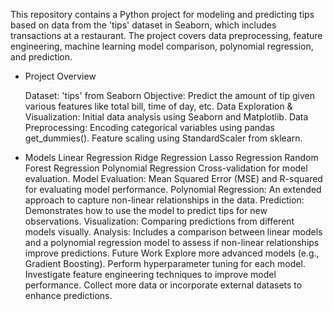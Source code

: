 This repository contains a Python project for modeling and predicting tips based on data from the 'tips' dataset in Seaborn, which includes transactions at a restaurant. 
The project covers data preprocessing, feature engineering, machine learning model comparison, polynomial regression, and prediction.
- Project Overview


   Dataset: 'tips' from Seaborn
    Objective: Predict the amount of tip given various features like total bill, time of day, etc.
    Data Exploration & Visualization: Initial data analysis using Seaborn and Matplotlib.
    Data Preprocessing:
        Encoding categorical variables using pandas get_dummies().
        Feature scaling using StandardScaler from sklearn.
- Models
    Linear Regression
    Ridge Regression
    Lasso Regression
    Random Forest Regression
    Polynomial Regression
     Cross-validation for model evaluation.
    Model Evaluation:
        Mean Squared Error (MSE) and R-squared for evaluating model performance.
    Polynomial Regression: An extended approach to capture non-linear relationships in the data.
    Prediction: Demonstrates how to use the model to predict tips for new observations.
    Visualization: Comparing predictions from different models visually.
    Analysis: Includes a comparison between linear models and a polynomial regression model to assess if non-linear relationships improve predictions.
Future Work
    Explore more advanced models (e.g., Gradient Boosting).
    Perform hyperparameter tuning for each model.
    Investigate feature engineering techniques to improve model performance.
    Collect more data or incorporate external datasets to enhance predictions.
